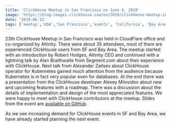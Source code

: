 ```yaml
---
title: 'ClickHouse Meetup in San Francisco on June 4, 2019'
image: 'https://blog-images.clickhouse.com/en/2019/clickhouse-meetup-in-san-francisco-on-june-4-2019/main.jpg'
date: '2019-06-12'
tags: ['meetup','USA','San Francisco','events', 'California', 'Bay Area']
---
```


23th ClickHouse Meetup in San Francisco was held in CloudFlare office and co-organized by Altinity. There were about 35 attendees, most of them are experienced ClickHouse users from SF and Bay Area. The meetup started with an introduction by Robert Hodges, Altinity CEO and continued with a lightning talk by Alan Braithwaite from Segment.com about their experience with ClickHouse. Next talk from Alexander Zaitsev about ClickHouse operator for Kubernetes gained much attention from the audience because Kubernetes is in fact very popular even for databases. At the end there was a presentation from the ClickHouse developer Alexey Milovidov about new and upcoming features with a roadmap. There was a discussion about the details of implementation and design of the most appreciated features. We were happy to meet with ClickHouse contributors at the meetup. Slides from the event are [available on GitHub](https://github.com/clickhouse/clickhouse-presentations/tree/master/meetup23).

As we see increasing demand for ClickHouse events in SF and Bay Area, we have already started planning the next event.
